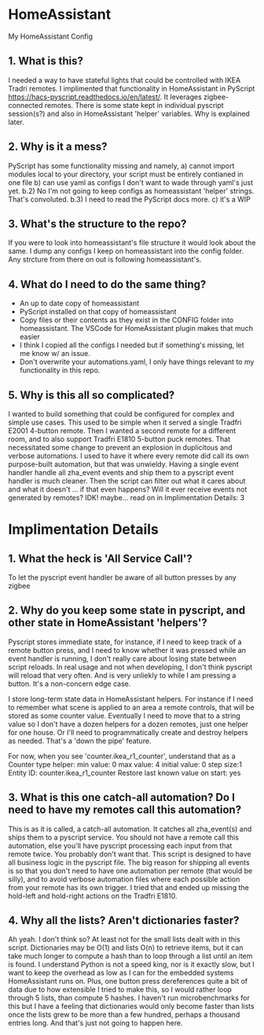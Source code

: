 # HomeAssistant
My HomeAssistant Config

## 1. What is this?
I needed a way to have stateful lights that could be controlled with IKEA Tradri remotes. I implimented that functionality in HomeAssistant in PyScript <https://hacs-pyscript.readthedocs.io/en/latest/>. It leverages zigbee-connected remotes. There is some state kept in individual pyscript session(s?) and also in HomeAssistant 'helper' variables. Why is explained later.

## 2. Why is it a mess?
PyScript has some functionality missing and namely,
a) cannot import modules local to your directory, your script must be entirely contianed in one file
b) can use yaml as configs I don't want to wade through yaml's just yet.
b.2) No I'm not going to keep configs as homeassistant 'helper' strings. That's convoluted.
b.3) I need to read the PyScript docs more.
c) it's a WIP

## 3. What's the structure to the repo?
If you were to look into homeassistant's file structure it would look about the same. I dump any configs I keep on homeassistant into the config folder. Any strcture from there on out is following homeassistant's.

## 4. What do I need to do the same thing?
- An up to date copy of homeassistant
- PyScript installed on that copy of homeassistant
- Copy files or their contents as they exist in the CONFIG folder into homeassistant. The VSCode for HomeAssistant plugin makes that much easier
- I think I copied all the configs I needed but if something's missing, let me know w/ an issue.
- Don't overwrite your automations.yaml, I only have things relevant to my functionality in this repo.

## 5. Why is this all so complicated?
I wanted to build something that could be configured for complex and simple use cases. This used to be simple when it served a single Tradfri E2001 4-button remote. Then I wanted a second remote for a different room, and to also support Tradfri E1810 5-button puck remotes. That necessitated some change to prevent an explosion in duplicitous and verbose automations.
I used to have it where every remote did call its own purpose-built automation, but that was unwieldy. Having a single event handler handle all zha_event events and ship them to a pyscript event handler is much cleaner. Then the script can filter out what it cares about and what it doesn't ... if that even happens? Will it ever receive events not generated by remotes? IDK! maybe... read on in Implimentation Details: 3

# Implimentation Details
## 1. What the heck is 'All Service Call'?
To let the pyscript event handler be aware of all button presses by any zigbee

## 2. Why do you keep some state in pyscript, and other state in HomeAssistant 'helpers'?
Pyscript stores immediate state, for instance, if I need to keep track of a remote button press, and I need to know whether it was pressed while an event handler is running, I don't really care about losing state between script reloads. In real usage and not when developing, I don't think pyscript will reload that very often. And is very unliekly to while I am pressing a button. It's a non-concern edge case.

I store long-term state data in HomeAssistant helpers. For instance if I need to remember what scene is applied to an area a remote controls, that will be stored  as some counter value.
Eventually I need to move that to a string value so I don't have a dozen helpers for a dozen remotes, just one helper for one house.
Or I'll need to programmatically create and destroy helpers as needed. That's a 'down the pipe' feature.

For now, when you see 'counter.ikea_r1_counter', understand that as a Counter type helper:
min value: 0      max value: 4
initial value: 0  step size:1
Entity ID: counter.ikea_r1_counter
Restore last known value on start: yes

## 3. What is this one catch-all automation? Do I need to have my remotes call this automation?
This is as it is called, a catch-all automation. It catches all zha_event(s) and ships them to a pyscript service. You should not have a remote call this automation, else you'll have pyscript processing each input from that remote twice. You probably don't want that.
This script is designed to have all business logic in the pyscript file. The big reason for shipping all events is so that you don't need to have one automation per remote (that would be silly), and to avoid verbose automation files where each possible action from your remote has its own trigger. I tried that and ended up missing the hold-left and hold-right actions on the Tradfri E1810.

## 4. Why all the lists? Aren't dictionaries faster?
Ah yeah. I don't think so? At least not for the small lists dealt with in this script.
Dictionaries may be O(1) and lists O(n) to retrieve items, but it can take much longer to compute a hash than to loop through a list until an item is found. I understand Python is not a speed king, nor is it exactly slow, but I want to keep the overhead as low as I can for the embedded systems HomeAssistant runs on. Plus, one button press dereferences quite a bit of data due to how extensible I tried to make this, so I would rather loop through 5 lists, than compute 5 hashes. I haven't run microbenchmarks for this but I have a feeling that dictionaries would only become faster than lists once the lists grew to be more than a few hundred, perhaps a thousand entries long.
And that's just not going to happen here.

